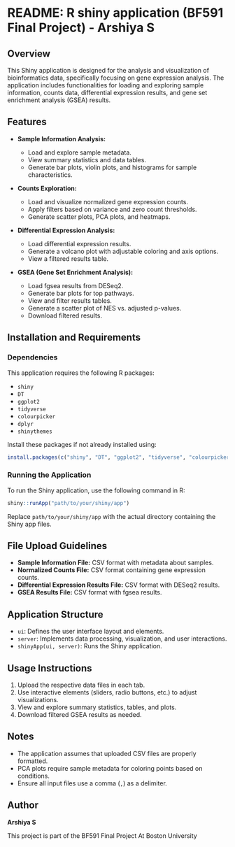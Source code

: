 # README: R shiny application (BF591 Final Project) - Arshiya S

## Overview
This Shiny application is designed for the analysis and visualization of bioinformatics data, specifically focusing on gene expression analysis. The application includes functionalities for loading and exploring sample information, counts data, differential expression results, and gene set enrichment analysis (GSEA) results.

## Features
- **Sample Information Analysis:**
  - Load and explore sample metadata.
  - View summary statistics and data tables.
  - Generate bar plots, violin plots, and histograms for sample characteristics.

- **Counts Exploration:**
  - Load and visualize normalized gene expression counts.
  - Apply filters based on variance and zero count thresholds.
  - Generate scatter plots, PCA plots, and heatmaps.

- **Differential Expression Analysis:**
  - Load differential expression results.
  - Generate a volcano plot with adjustable coloring and axis options.
  - View a filtered results table.

- **GSEA (Gene Set Enrichment Analysis):**
  - Load fgsea results from DESeq2.
  - Generate bar plots for top pathways.
  - View and filter results tables.
  - Generate a scatter plot of NES vs. adjusted p-values.
  - Download filtered results.

## Installation and Requirements
### Dependencies
This application requires the following R packages:
- `shiny`
- `DT`
- `ggplot2`
- `tidyverse`
- `colourpicker`
- `dplyr`
- `shinythemes`

Install these packages if not already installed using:
```r
install.packages(c("shiny", "DT", "ggplot2", "tidyverse", "colourpicker", "dplyr", "shinythemes"))
```

### Running the Application
To run the Shiny application, use the following command in R:
```r
shiny::runApp("path/to/your/shiny/app")
```
Replace `path/to/your/shiny/app` with the actual directory containing the Shiny app files.

## File Upload Guidelines
- **Sample Information File:** CSV format with metadata about samples.
- **Normalized Counts File:** CSV format containing gene expression counts.
- **Differential Expression Results File:** CSV format with DESeq2 results.
- **GSEA Results File:** CSV format with fgsea results.

## Application Structure
- `ui`: Defines the user interface layout and elements.
- `server`: Implements data processing, visualization, and user interactions.
- `shinyApp(ui, server)`: Runs the Shiny application.

## Usage Instructions
1. Upload the respective data files in each tab.
2. Use interactive elements (sliders, radio buttons, etc.) to adjust visualizations.
3. View and explore summary statistics, tables, and plots.
4. Download filtered GSEA results as needed.

## Notes
- The application assumes that uploaded CSV files are properly formatted.
- PCA plots require sample metadata for coloring points based on conditions.
- Ensure all input files use a comma (`,`) as a delimiter.

## Author
**Arshiya S**

This project is part of the BF591 Final Project At Boston University

